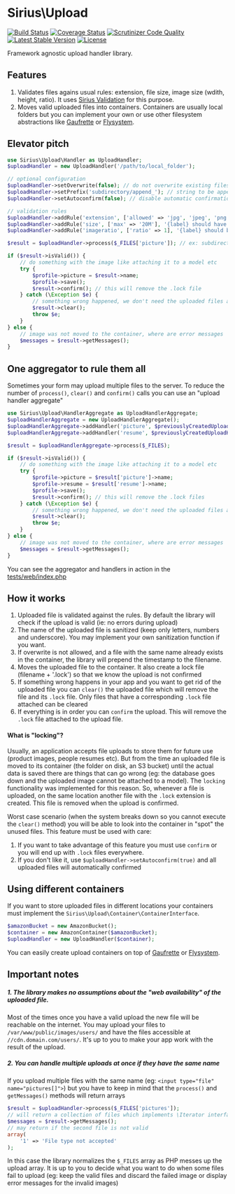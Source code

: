 # Sirius\Upload

[![Build Status](https://travis-ci.org/siriusphp/upload.svg?branch=master)](https://travis-ci.org/siriusphp/upload)
[![Coverage Status](https://coveralls.io/repos/siriusphp/upload/badge.png?branch=master)](https://coveralls.io/r/siriusphp/upload?branch=master)
[![Scrutinizer Code Quality](https://scrutinizer-ci.com/g/siriusphp/upload/badges/quality-score.png?s=8408e36c1ea02e5f84eec6519d3c3f1972b34e3c)](https://scrutinizer-ci.com/g/siriusphp/upload/)
[![Latest Stable Version](https://poser.pugx.org/siriusphp/upload/version.png)](https://packagist.org/packages/siriusphp/upload)
[![License](https://poser.pugx.org/siriusphp/upload/license.png)](https://packagist.org/packages/siriusphp/upload)

Framework agnostic upload handler library.


## Features

1. Validates files agains usual rules: extension, file size, image size (wdith, height, ratio). It uses [Sirius Validation](http://github.com/siriusphp/validation) for this purpose.
2. Moves valid uploaded files into containers. Containers are usually local folders but you can implement your own or use other filesystem abstractions like [Gaufrette](https://github.com/KnpLabs/Gaufrette) or [Flysystem](https://github.com/FrenkyNet/Flysystem).

## Elevator pitch

```php
use Sirius\Upload\Handler as UploadHandler;
$uploadHandler = new UploadHandler('/path/to/local_folder');

// optional configuration
$uploadHandler->setOverwrite(false); // do not overwrite existing files (default behaviour)
$uploadHandler->setPrefix('subdirectory/append_'); // string to be appended to the file name
$uploadHandler->setAutoconfirm(false); // disable automatic confirmation (default behaviour)

// validation rules
$uploadHandler->addRule('extension', ['allowed' => 'jpg', 'jpeg', 'png'], '{label} should be a valid image (jpg, jpeg, png)', 'Profile picture');
$uploadHandler->addRule('size', ['max' => '20M'], '{label} should have less than {max}', 'Profile picture');
$uploadHandler->addRule('imageratio', ['ratio' => 1], '{label} should be a sqare image', 'Profile picture');

$result = $uploadHandler->process($_FILES['picture']); // ex: subdirectory/my_headshot.png

if ($result->isValid()) {
	// do something with the image like attaching it to a model etc
	try {
		$profile->picture = $result->name;
		$profile->save();
		$result->confirm(); // this will remove the .lock file
	} catch (\Exception $e) {
		// something wrong happened, we don't need the uploaded files anymore
		$result->clear();
		throw $e;
	}
} else {
	// image was not moved to the container, where are error messages
	$messages = $result->getMessages();
}
```

## One aggregator to rule them all

Sometimes your form may upload multiple files to the server. To reduce the number of `process()`, `clear()` and `confirm()` calls you can use an "upload handler aggregate"

```php
use Sirius\Upload\HandlerAggregate as UploadHandlerAggregate;
$uploadHandlerAggregate = new UploadHandlerAggregate();
$uploadHandlerAggregate->addHandler('picture', $previouslyCreatedUploadHandlerForTheProfilePicture);
$uploadHandlerAggregate->addHandler('resume', $previouslyCreatedUploadHandlerForTheResume);

$result = $uploadHandlerAggregate->process($_FILES);

if ($result->isValid()) {
	// do something with the image like attaching it to a model etc
	try {
		$profile->picture = $result['picture']->name;
		$profile->resume = $result['resume']->name;
		$profile->save();
		$result->confirm(); // this will remove the .lock files
	} catch (\Exception $e) {
		// something wrong happened, we don't need the uploaded files anymore
		$result->clear();
		throw $e;
	}
} else {
	// image was not moved to the container, where are error messages
	$messages = $result->getMessages();
}
```

You can see the aggregator and handlers in action in the [tests/web/index.php](/siriusphp/upload/blob/master/tests/fixitures/sample_file.jpg)

## How it works

1. Uploaded file is validated against the rules. By default the library will check if the upload is valid (ie: no errors during upload)
2. The name of the uploaded file is sanitized (keep only letters, numbers and underscore). You may implement your own sanitization function if you want.
3. If overwrite is not allowed, and a file with the same name already exists in the container, the library will prepend the timestamp to the filename.
4. Moves the uploaded file to the container. It also create a lock file (filename + '.lock') so that we know the upload is not confirmed
5. If something wrong happens in your app and you want to get rid of the uploaded file you can `clear()` the uploaded file which will remove the file and its `.lock` file. Only files that have a corresponding `.lock` file attached can be cleared
6. If everything is in order you can `confirm` the upload. This will remove the `.lock` file attached to the upload file.

#### What is "locking"?

Usually, an application accepts file uploads to store them for future use (product images, people resumes etc). But from the time an uploaded file is moved to its container (the folder on disk, an S3 bucket) until the actual data is saved there are things that can go wrong (eg: the database goes down and the uploaded image cannot be attached to a model).
The `locking` functionality was implemented for this reason. So, whenever a file is uploaded, on the same location another file with the `.lock` extension is created. This file is removed when the upload is confirmed.

Worst case scenario (when the system breaks down so you cannot execute the `clear()` method) you will be able to look into the container in "spot" the unused files. This feature must be used with care:

1. If you want to take advantage of this feature you must use `confirm` or you will end up with `.lock` files everywhere.
2. If you don't like it, use `$uploadHandler->setAutoconfirm(true)` and all uploaded files will automatically confirmed

## Using different containers

If you want to store uploaded files in different locations your containers must implement the `Sirius\Upload\Container\ContainerInterface`.

```php
$amazonBucket = new AmazonBucket();
$container = new AmazonContainer($amazonBucket);
$uploadHandler = new UploadHandler($container);
```
You can easily create upload containers on top of [Gaufrette](https://github.com/KnpLabs/Gaufrette) or [Flysystem](https://github.com/FrenkyNet/Flysystem).

## Important notes

##### 1. The library makes no assumptions about the "web availability" of the uploaded file.

Most of the times once you have a valid upload the new file will be reachable on the internet. You may upload your files to `/var/www/public/images/users/` and have the files accessible at `//cdn.domain.com/users/`. It's up to you to make your app work with the result of the upload.

##### 2. You can handle multiple uploads at once if they have the same name

If you upload multiple files with the same name (eg: `<input type="file" name="pictures[]">`) but you have to keep in mind that the `process()` and `getMessages()` methods will return arrays

```php
$result = $uploadHandler->process($_FILES['pictures']);
// will return a collection of files which implements \Iterator interface
$messages = $result->getMessages();
// may return if the second file is not valid
array(
	'1' => 'File type not accepted'
);
```

In this case the library normalizes the `$_FILES` array as PHP messes up the upload array.
It is up to you to decide what you want to do when some files fail to upload (eg: keep the valid files and discard the failed image or display error messages for the invalid images)
